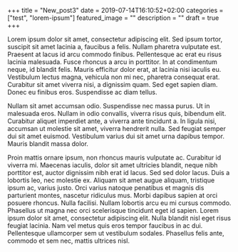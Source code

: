 +++
title =  "New_post3"
date = 2019-07-14T16:10:52+02:00
categories = ["test", "lorem-ipsum"]
featured_image = ""
description = ""
draft = true
+++

 Lorem ipsum dolor sit amet, consectetur adipiscing elit. Sed ipsum tortor, suscipit sit amet lacinia a, faucibus a felis. Nullam pharetra vulputate est. Praesent at lacus id arcu commodo finibus. Pellentesque ac erat eu risus lacinia malesuada. Fusce rhoncus a arcu in porttitor. In at condimentum neque, id blandit felis. Mauris efficitur dolor erat, at lacinia nisi iaculis eu. Vestibulum lectus magna, vehicula non mi nec, pharetra consequat erat. Curabitur sit amet viverra nisi, a dignissim quam. Sed eget sapien diam. Donec eu finibus eros. Suspendisse ac diam tellus.

Nullam sit amet accumsan odio. Suspendisse nec massa purus. Ut in malesuada eros. Nullam in odio convallis, viverra risus quis, bibendum elit. Curabitur aliquet imperdiet ante, a viverra ante tincidunt a. In ligula nisi, accumsan ut molestie sit amet, viverra hendrerit nulla. Sed feugiat semper dui sit amet euismod. Vestibulum varius dui sit amet urna dapibus tempor. Mauris blandit massa dolor.

Proin mattis ornare ipsum, non rhoncus mauris vulputate ac. Curabitur id viverra mi. Maecenas iaculis, dolor sit amet ultricies blandit, neque nibh porttitor est, auctor dignissim nibh erat id lacus. Sed sed dolor lacus. Duis a lobortis leo, nec molestie ex. Aliquam sit amet augue aliquam, tristique ipsum ac, varius justo. Orci varius natoque penatibus et magnis dis parturient montes, nascetur ridiculus mus. Morbi dapibus sapien at orci posuere rhoncus. Nulla facilisi. Nullam lobortis arcu eu mi cursus commodo. Phasellus ut magna nec orci scelerisque tincidunt eget id sapien. Lorem ipsum dolor sit amet, consectetur adipiscing elit. Nulla blandit nisl eget risus feugiat lacinia. Nam vel metus quis eros tempor faucibus in ac dui. Pellentesque ullamcorper sem ut vestibulum sodales. Phasellus felis ante, commodo et sem nec, mattis ultrices nisl. 